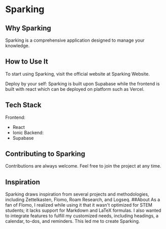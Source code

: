 # Sparking

## Why Sparking

Sparking is a comprehensive application designed to manage your knowledge.

## How to Use It

To start using Sparking, visit the official website at Sparking Website.

Deploy by your self:
Sparking is built upon Supabase while the frontend is built with react which can be deployed on platform such as Vercel.

## Tech Stack

Frontend:

- React
- Ionic
  Backend:
- Supabase

## Contributing to Sparking

Contributions are always welcome. Feel free to join the project at any time.

## Inspiration

Sparking draws inspiration from several projects and methodologies, including Zettelkasten, Flomo, Roam Research, and Logseq.
##About
As a fan of Flomo, I realized while using it that it wasn't optimized for STEM students; it lacks support for Markdown and LaTeX formulas. I also wanted to integrate features to fulfill my customized needs, including headings, a calendar, to-dos, and reminders. This led me to create Sparking.
